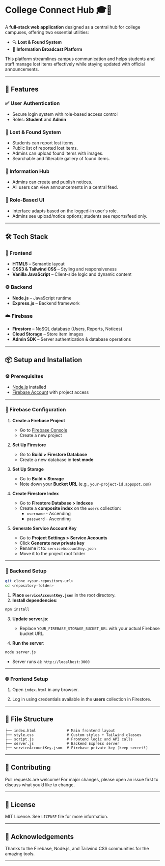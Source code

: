 
# College Connect Hub 🎓🔗

A **full-stack web application** designed as a central hub for college campuses, offering two essential utilities:

- 🔍 **Lost & Found System**
- 📢 **Information Broadcast Platform**

This platform streamlines campus communication and helps students and staff manage lost items effectively while staying updated with official announcements.

---

## 🚀 Features

### ✅ User Authentication
- Secure login system with role-based access control
- Roles: **Student** and **Admin**

### 🔎 Lost & Found System
- Students can report lost items.
- Public list of reported lost items.
- Admins can upload found items with images.
- Searchable and filterable gallery of found items.

### 📢 Information Hub
- Admins can create and publish notices.
- All users can view announcements in a central feed.

### 🔐 Role-Based UI
- Interface adapts based on the logged-in user's role.
- Admins see upload/notice options; students see reports/feed only.

---

## 🛠 Tech Stack

### 🎨 Frontend
- **HTML5** – Semantic layout
- **CSS3 & Tailwind CSS** – Styling and responsiveness
- **Vanilla JavaScript** – Client-side logic and dynamic content

### ⚙️ Backend
- **Node.js** – JavaScript runtime
- **Express.js** – Backend framework

### ☁️ Firebase
- **Firestore** – NoSQL database (Users, Reports, Notices)
- **Cloud Storage** – Store item images
- **Admin SDK** – Server authentication & database operations

---

## 📦 Setup and Installation

### ⚙️ Prerequisites
- [Node.js](https://nodejs.org/) installed
- [Firebase Account](https://firebase.google.com/) with project access

---

### 🔧 Firebase Configuration

1. **Create a Firebase Project**
   - Go to [Firebase Console](https://console.firebase.google.com/)
   - Create a new project

2. **Set Up Firestore**
   - Go to **Build > Firestore Database**
   - Create a new database in **test mode**

3. **Set Up Storage**
   - Go to **Build > Storage**
   - Note down your **Bucket URL** (e.g., `your-project-id.appspot.com`)

4. **Create Firestore Index**
   - Go to **Firestore Database > Indexes**
   - Create a **composite index** on the `users` collection:
     - `username` - Ascending
     - `password` - Ascending

5. **Generate Service Account Key**
   - Go to **Project Settings > Service Accounts**
   - Click **Generate new private key**
   - Rename it to: `serviceAccountKey.json`
   - Move it to the project root folder

---

### 📁 Backend Setup

```bash
git clone <your-repository-url>
cd <repository-folder>
````

1. **Place `serviceAccountKey.json`** in the root directory.
2. **Install dependencies**:

```bash
npm install
```

3. **Update server.js**:

   * Replace `YOUR_FIREBASE_STORAGE_BUCKET_URL` with your actual Firebase bucket URL.

4. **Run the server**:

```bash
node server.js
```

* Server runs at: `http://localhost:3000`

---

### 🌐 Frontend Setup

1. Open `index.html` in any browser.

2. Log in using credentials available in the **users** collection in Firestore.

---

## 📁 File Structure

```
├── index.html              # Main frontend layout
├── style.css               # Custom styles + Tailwind classes
├── script.js               # Frontend logic and API calls
├── server.js               # Backend Express server
├── serviceAccountKey.json  # Firebase private key (keep secret!)

```

---



## 🤝 Contributing

Pull requests are welcome! For major changes, please open an issue first to discuss what you’d like to change.

---

## 📄 License

MIT License. See `LICENSE` file for more information.

---

## 🙌 Acknowledgements

Thanks to the Firebase, Node.js, and Tailwind CSS communities for the amazing tools.

---

```
